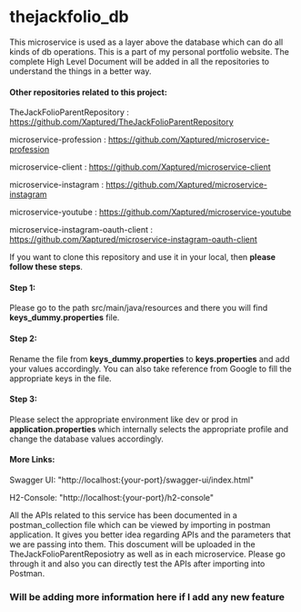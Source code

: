 # thejackfolio_db

This microservice is used as a layer above the database which can do all kinds of db operations.
This is a part of my personal portfolio website.
The complete High Level Document will be added in all the repositories to understand the things in a better way.

#### Other repositories related to this project:

TheJackFolioParentRepository : https://github.com/Xaptured/TheJackFolioParentRepository

microservice-profession : https://github.com/Xaptured/microservice-profession

microservice-client : https://github.com/Xaptured/microservice-client

microservice-instagram : https://github.com/Xaptured/microservice-instagram

microservice-youtube : https://github.com/Xaptured/microservice-youtube

microservice-instagram-oauth-client : https://github.com/Xaptured/microservice-instagram-oauth-client

If you want to clone this repository and use it in your local, then **please follow these steps**.

#### Step 1: 
Please go to the path src/main/java/resources and there you will find **keys_dummy.properties** file.

#### Step 2:
Rename the file from **keys_dummy.properties** to **keys.properties** and add your values accordingly.
You can also take reference from Google to fill the appropriate keys in the file.

#### Step 3:
Please select the appropriate environment like dev or prod in **application.properties**
which internally selects the appropriate profile and change the database values accordingly.

#### More Links:
Swagger UI: "http://localhost:{your-port}/swagger-ui/index.html"

H2-Console: "http://localhost:{your-port}/h2-console"

All the APIs related to this service has been documented in a postman_collection file which can be viewed by importing in postman application. It gives you better idea regarding APIs and the parameters that we are passing into them.
This doscument will be uploaded in the TheJackFolioParentReposiotry as well as in each microservice. Please go through it and also you can directly test the APIs after importing into Postman.


### Will be adding more information here if I add any new feature 

